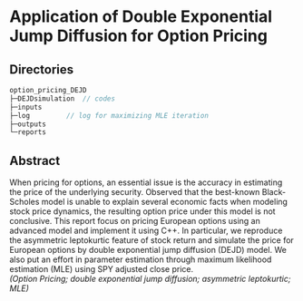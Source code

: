 # Application of Double Exponential Jump Diffusion for Option Pricing

## Directories
```C++
option_pricing_DEJD
├─DEJDsimulation  // codes
├─inputs
├─log         // log for maximizing MLE iteration
├─outputs
└─reports
```

## Abstract
When pricing for options, an essential issue is the accuracy in estimating the price of the underlying security. Observed that the best-known Black-Scholes model is unable to explain several economic facts when modeling stock price dynamics, the resulting option price under this model is not conclusive. This report focus on pricing European options using an advanced model and implement it using C++. In particular, we reproduce the asymmetric leptokurtic feature of stock return and simulate the price for European options by double exponential jump diffusion (DEJD) model. We also put an effort in parameter estimation through maximum likelihood estimation (MLE) using SPY adjusted close price. <br>
*(Option Pricing; double exponential jump diffusion; asymmetric leptokurtic; MLE)*

## 